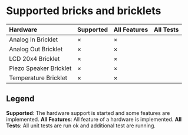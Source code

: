 # Supported bricks and bricklets

Hardware               | Supported | All Features | All Tests
:--------------------- | :-------- | :----------- | :--------
Analog In Bricklet     |  ×        |  ×           |  
Analog Out Bricklet    |  ×        |  ×           |
LCD 20x4 Bricklet      |  ×        |  ×           |
Piezo Speaker Bricklet |  ×        |  ×           |
Temperature Bricklet   |  ×        |  ×           |


## Legend

**Supported**: The hardware support is started and some features are implemented.
**All Features**: All feature of a hardware is implemented.
**All Tests**: All unit tests are run ok and additional test are running.

